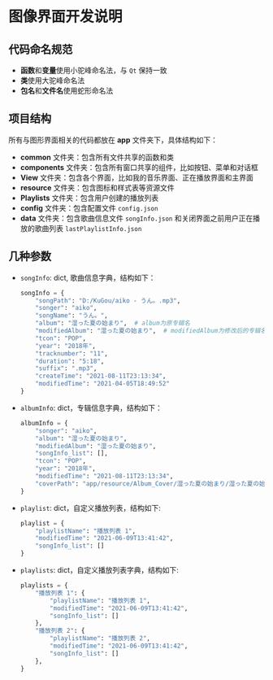 # 图像界面开发说明

## 代码命名规范
* **函数**和**变量**使用小驼峰命名法，与 `Qt` 保持一致
* **类**使用大驼峰命名法
* **包名**和**文件名**使用蛇形命名法

## 项目结构
所有与图形界面相关的代码都放在 **app** 文件夹下，具体结构如下：
* **common** 文件夹：包含所有文件共享的函数和类
* **components** 文件夹：包含所有窗口共享的组件，比如按钮、菜单和对话框
* **View** 文件夹：包含各个界面，比如我的音乐界面、正在播放界面和主界面
* **resource** 文件夹：包含图标和样式表等资源文件
* **Playlists** 文件夹：包含用户创建的播放列表
* **config** 文件夹：包含配置文件 `config.json`
* **data** 文件夹：包含歌曲信息文件 `songInfo.json` 和关闭界面之前用户正在播放的歌曲列表 `lastPlaylistInfo.json`

## 几种参数
* `songInfo`: dict, 歌曲信息字典，结构如下：

    ```python
    songInfo = {
        "songPath": "D:/KuGou/aiko - うん。.mp3",
        "songer": "aiko",
        "songName": "うん。",
        "album": "湿った夏の始まり",  # album为原专辑名
        "modifiedAlbum": "湿った夏の始まり",  # modifiedAlbum为修改后的专辑名
        "tcon": "POP",
        "year": "2018年",
        "tracknumber": "11",
        "duration": "5:18",
        "suffix": ".mp3",
        "createTime": "2021-08-11T23:13:34",
        "modifiedTime": "2021-04-05T18:49:52"
    }
    ```
* `albumInfo`: dict，专辑信息字典，结构如下：

    ```python
    albumInfo = {
        "songer": "aiko",
        "album": "湿った夏の始まり",
        "modifiedAlbum": "湿った夏の始まり",
        "songInfo_list": [],
        "tcon": "POP",
        "year": "2018年",
        "modifiedTime": "2021-08-11T23:13:34",
        "coverPath": "app/resource/Album_Cover/湿った夏の始まり/湿った夏の始まり.jpg",
    }
    ```

* `playlist`: dict，自定义播放列表，结构如下:

    ```python
    playlist = {
        "playlistName": "播放列表 1",
        "modifiedTime": "2021-06-09T13:41:42",
        "songInfo_list": []
    }
    ```

* `playlists`: dict，自定义播放列表字典，结构如下:

    ```python
    playlists = {
        "播放列表 1": {
            "playlistName": "播放列表 1",
            "modifiedTime": "2021-06-09T13:41:42",
            "songInfo_list": []
        },
        "播放列表 2": {
            "playlistName": "播放列表 2",
            "modifiedTime": "2021-06-09T13:41:42",
            "songInfo_list": []
        },
    }
    ```
